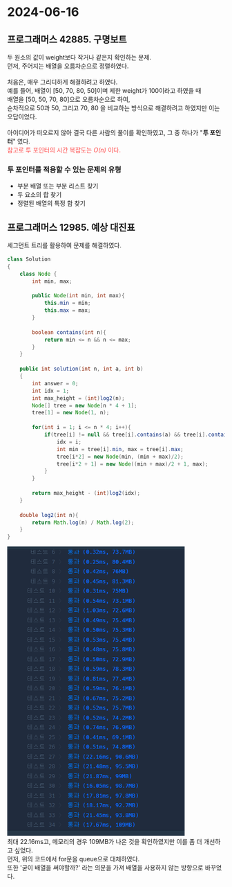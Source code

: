 # 2024-06-16

## 프로그래머스 42885. 구명보트
두 원소의 값이 weight보다 작거나 같은지 확인하는 문제.<br>
먼저, 주어지는 배열을 오름차순으로 정렬하였다.<br>
<br>
처음은, 매우 그리디하게 해결하려고 하였다.<br>
예를 들어, 배열이 [50, 70, 80, 50]이며 제한 weight가 100이라고 하였을 때<br>
배열을 [50, 50, 70, 80]으로 오름차순으로 하여,<br>
순차적으로 50과 50, 그리고 70, 80 을 비교하는 방식으로 해결하려고 하였지만 이는 오답이었다.<br>
<br>
아이디어가 떠오르지 않아 결국 다른 사람의 풀이를 확인하였고, 그 중 하나가 "**투 포인터**" 였다.<br>
<span style="color:#FF4B4B">
참고로 투 포인터의 시간 복잡도는 *O(n)* 이다. </span>

### 투 포인터를 적용할 수 있는 문제의 유형
* 부분 배열 또는 부분 리스트 찾기
* 두 요소의 합 찾기
* 정렬된 배열의 특정 합 찾기

## 프로그래머스 12985. 예상 대진표
세그먼트 트리를 활용하여 문제를 해결하였다.<br>
```java
class Solution
{
    class Node {
        int min, max;
        
        public Node(int min, int max){
            this.min = min;
            this.max = max;
        }
        
        boolean contains(int n){
            return min <= n && n <= max;
        }       
    }
    
    public int solution(int n, int a, int b)
    {
        int answer = 0;
        int idx = 1;
        int max_height = (int)log2(n);
        Node[] tree = new Node[n * 4 + 1];
        tree[1] = new Node(1, n);
        
        for(int i = 1; i <= n * 4; i++){
            if(tree[i] != null && tree[i].contains(a) && tree[i].contains(b)){
                idx = i;
                int min = tree[i].min, max = tree[i].max;
                tree[i*2] = new Node(min, (min + max)/2);
                tree[i*2 + 1] = new Node((min + max)/2 + 1, max);
            }
        }
        
        return max_height - (int)log2(idx);
    }
    
    double log2(int n){
        return Math.log(n) / Math.log(2);
    }
}
```
![결과 캡쳐 01](./image/P12985_result_01.png)<br>
최대 22.16ms고, 메모리의 경우 109MB가 나온 것을 확인하였지만 이를 좀 더 개선하고 싶었다.<br>
먼저, 위의 코드에서 for문을 queue으로 대체하였다.<br>
또한 '굳이 배열을 써야할까?' 라는 의문을 가져 배열을 사용하지 않는 방향으로 바꾸었다.<br>
